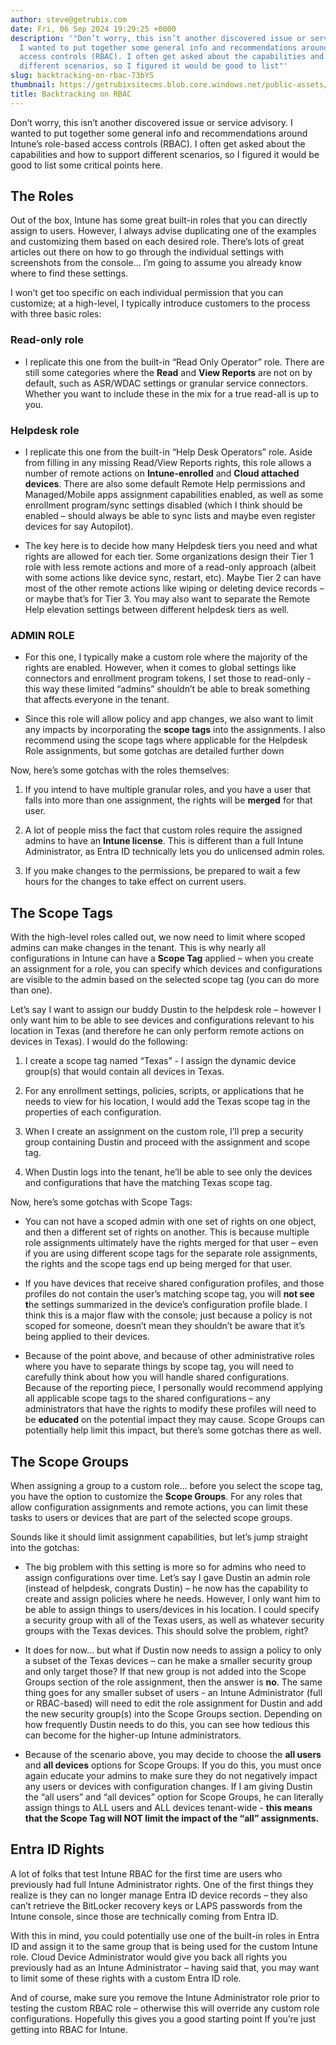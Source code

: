 ```yaml
---
author: steve@getrubix.com
date: Fri, 06 Sep 2024 19:29:25 +0000
description: '"Don’t worry, this isn’t another discovered issue or service advisory.
  I wanted to put together some general info and recommendations around Intune’s role-based
  access controls (RBAC). I often get asked about the capabilities and how to support
  different scenarios, so I figured it would be good to list"'
slug: backtracking-on-rbac-73bYS
thumbnail: https://getrubixsitecms.blob.core.windows.net/public-assets/content/v1/thumbnails/backtracking-on-rbac-73bYS_thumbnail.jpg
title: Backtracking on RBAC
---
```


Don’t worry, this isn’t another discovered issue or service advisory. I wanted to put together some general info and recommendations around Intune’s role-based access controls (RBAC). I often get asked about the capabilities and how to support different scenarios, so I figured it would be good to list some critical points here.

The Roles
---------

Out of the box, Intune has some great built-in roles that you can directly assign to users. However, I always advise duplicating one of the examples and customizing them based on each desired role. There’s lots of great articles out there on how to go through the individual settings with screenshots from the console… I’m going to assume you already know where to find these settings.

I won’t get too specific on each individual permission that you can customize; at a high-level, I typically introduce customers to the process with three basic roles:

### Read-only role

-   I replicate this one from the built-in “Read Only Operator” role. There are still some categories where the **Read** and **View Reports** are not on by default, such as ASR/WDAC settings or granular service connectors. Whether you want to include these in the mix for a true read-all is up to you.
    

### Helpdesk role

-   I replicate this one from the built-in “Help Desk Operators” role. Aside from filling in any missing Read/View Reports rights, this role allows a number of remote actions on **Intune-enrolled** and **Cloud attached devices**. There are also some default Remote Help permissions and Managed/Mobile apps assignment capabilities enabled, as well as some enrollment program/sync settings disabled (which I think should be enabled – should always be able to sync lists and maybe even register devices for say Autopilot).
    
-   The key here is to decide how many Helpdesk tiers you need and what rights are allowed for each tier. Some organizations design their Tier 1 role with less remote actions and more of a read-only approach (albeit with some actions like device sync, restart, etc). Maybe Tier 2 can have most of the other remote actions like wiping or deleting device records – or maybe that’s for Tier 3. You may also want to separate the Remote Help elevation settings between different helpdesk tiers as well.
    

### ADMIN ROLE

-   For this one, I typically make a custom role where the majority of the rights are enabled. However, when it comes to global settings like connectors and enrollment program tokens, I set those to read-only - this way these limited “admins” shouldn’t be able to break something that affects everyone in the tenant.
    
-   Since this role will allow policy and app changes, we also want to limit any impacts by incorporating the **scope tags** into the assignments. I also recommend using the scope tags where applicable for the Helpdesk Role assignments, but some gotchas are detailed further down
    

Now, here’s some gotchas with the roles themselves:

1.  If you intend to have multiple granular roles, and you have a user that falls into more than one assignment, the rights will be **merged** for that user.
    
2.  A lot of people miss the fact that custom roles require the assigned admins to have an **Intune license**. This is different than a full Intune Administrator, as Entra ID technically lets you do unlicensed admin roles.
    
3.  If you make changes to the permissions, be prepared to wait a few hours for the changes to take effect on current users.
    

The Scope Tags
--------------

With the high-level roles called out, we now need to limit where scoped admins can make changes in the tenant. This is why nearly all configurations in Intune can have a **Scope Tag** applied – when you create an assignment for a role, you can specify which devices and configurations are visible to the admin based on the selected scope tag (you can do more than one).

Let’s say I want to assign our buddy Dustin to the helpdesk role – however I only want him to be able to see devices and configurations relevant to his location in Texas (and therefore he can only perform remote actions on devices in Texas). I would do the following:

1.  I create a scope tag named “Texas” - I assign the dynamic device group(s) that would contain all devices in Texas.
    
2.  For any enrollment settings, policies, scripts, or applications that he needs to view for his location, I would add the Texas scope tag in the properties of each configuration.
    
3.  When I create an assignment on the custom role, I’ll prep a security group containing Dustin and proceed with the assignment and scope tag.
    
4.  When Dustin logs into the tenant, he’ll be able to see only the devices and configurations that have the matching Texas scope tag.
    

Now, here’s some gotchas with Scope Tags:

-   You can not have a scoped admin with one set of rights on one object, and then a different set of rights on another. This is because multiple role assignments ultimately have the rights merged for that user – even if you are using different scope tags for the separate role assignments, the rights and the scope tags end up being merged for that user.
    

-   If you have devices that receive shared configuration profiles, and those profiles do not contain the user’s matching scope tag, you will **not see t**he settings summarized in the device’s configuration profile blade. I think this is a major flaw with the console; just because a policy is not scoped for someone, doesn’t mean they shouldn’t be aware that it’s being applied to their devices.
    

-   Because of the point above, and because of other administrative roles where you have to separate things by scope tag, you will need to carefully think about how you will handle shared configurations. Because of the reporting piece, I personally would recommend applying all applicable scope tags to the shared configurations – any administrators that have the rights to modify these profiles will need to be **educated** on the potential impact they may cause. Scope Groups can potentially help limit this impact, but there’s some gotchas there as well.
    

The Scope Groups
----------------

When assigning a group to a custom role… before you select the scope tag, you have the option to customize the **Scope Groups**. For any roles that allow configuration assignments and remote actions, you can limit these tasks to users or devices that are part of the selected scope groups.

Sounds like it should limit assignment capabilities, but let’s jump straight into the gotchas:

-   The big problem with this setting is more so for admins who need to assign configurations over time. Let’s say I gave Dustin an admin role (instead of helpdesk, congrats Dustin) – he now has the capability to create and assign policies where he needs. However, I only want him to be able to assign things to users/devices in his location. I could specify a security group with all of the Texas users, as well as whatever security groups with the Texas devices. This should solve the problem, right?
    

-   It does for now… but what if Dustin now needs to assign a policy to only a subset of the Texas devices – can he make a smaller security group and only target those? If that new group is not added into the Scope Groups section of the role assignment, then the answer is **no**. The same thing goes for any smaller subset of users - an Intune Administrator (full or RBAC-based) will need to edit the role assignment for Dustin and add the new security group(s) into the Scope Groups section. Depending on how frequently Dustin needs to do this, you can see how tedious this can become for the higher-up Intune administrators.
    

-   Because of the scenario above, you may decide to choose the **all users** and **all devices** options for Scope Groups. If you do this, you must once again educate your admins to make sure they do not negatively impact any users or devices with configuration changes. If I am giving Dustin the “all users” and “all devices” option for Scope Groups, he can literally assign things to ALL users and ALL devices tenant-wide - **this means that the Scope Tag will NOT limit the impact of the “all” assignments.**
    

Entra ID Rights
---------------

A lot of folks that test Intune RBAC for the first time are users who previously had full Intune Administrator rights. One of the first things they realize is they can no longer manage Entra ID device records – they also can’t retrieve the BitLocker recovery keys or LAPS passwords from the Intune console, since those are technically coming from Entra ID.

With this in mind, you could potentially use one of the built-in roles in Entra ID and assign it to the same group that is being used for the custom Intune role. Cloud Device Administrator would give you back all rights you previously had as an Intune Administrator – having said that, you may want to limit some of these rights with a custom Entra ID role.

And of course, make sure you remove the Intune Administrator role prior to testing the custom RBAC role – otherwise this will override any custom role configurations. Hopefully this gives you a good starting point If you’re just getting into RBAC for Intune.